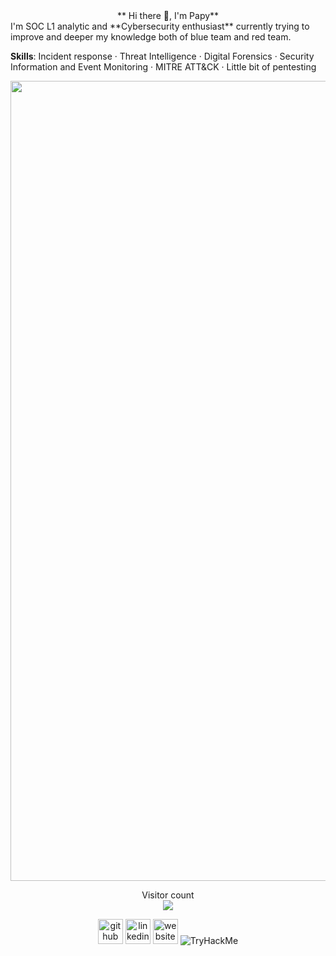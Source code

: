 <div id="header" align="center">
** Hi there 👋, I'm Papy**
</div>
I'm SOC L1 analytic and **Cybersecurity enthusiast** currently trying to improve and deeper my knowledge both of blue team and red team.

**Skills**: Incident response · Threat Intelligence · Digital Forensics · Security Information and Event Monitoring · MITRE ATT&CK · Little bit of pentesting
<div id="header" align="center">
  <img src="https://media3.giphy.com/media/v1.Y2lkPTc5MGI3NjExN2Z0d2JleG15dzhpcWNmZGU1OWg0dnJzNzNzYm1mejk0NWFyYzVtcCZlcD12MV9pbnRlcm5hbF9naWZfYnlfaWQmY3Q9Zw/0EgRbCAP31LDkY2mgo/giphy.webp" width="1280"/>
</div>

<div id="header" align="center">
<p align="center"> 
  Visitor count<br>
  <img src="https://profile-counter.glitch.me/tPapy/count.svg" />
</p>

[<img src='https://cdn.jsdelivr.net/npm/simple-icons@3.0.1/icons/github.svg' alt='github' height='40'>](https://github.com/tPapy)  [<img src='https://cdn.jsdelivr.net/npm/simple-icons@3.0.1/icons/linkedin.svg' alt='linkedin' height='40'>](https://www.linkedin.com/in/https://www.linkedin.com/in/padrta-tomas//)  [<img src='https://cdn.jsdelivr.net/npm/simple-icons@3.0.1/icons/icloud.svg' alt='website' height='40'>](www.papy.cz)  <img src="https://tryhackme-badges.s3.amazonaws.com/Sir.Papy.png" alt="TryHackMe"> 
</div>



